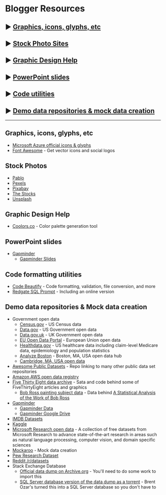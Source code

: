 # Blogger Resources

## ► [Graphics, icons, glyphs, etc](/Resources/graphics-glyphs.md) 
## ► [Stock Photo Sites](stock-photos.md) 
## ► [Graphic Design Help](graphic-design.md) 
## ► [PowerPoint slides](graphic-design.md) 
## ► [Code utilities](code-utilities.md)
## ► [Demo data repositories & mock data creation](mock-demo-data.md)





<hr>

## Graphics, icons, glyphs, etc
* [Microsoft Azure official icons & glyphs](https://azure.microsoft.com/en-us/patterns/styles/glyphs-icons/)
* [Font Awesome](fontawesome.com) - Get vector icons and social logos 

## Stock Photos
* [Pablo](https://pablo.buffer.com/app)
* [Pexels](https://www.pexels.com/)
* [Pixabay](https://pixabay.com/)
* [The Stocks](http://thestocks.im/)
* [Unsplash](https://unsplash.com/)

## Graphic Design Help
* [Coolors.co](https://coolors.co/app) - Color palette generation tool

## PowerPoint slides
* [Gapminder](https://www.gapminder.org/)
   * [Gapminder Slides](https://drive.google.com/drive/folders/0B9jWD65HiLUnTTJNQ3Bna2w2blU)

## Code formatting utilities 
* [Code Beautify](https://codebeautify.org/) - Code formatting, validation, file conversion, and more
* [Redgate SQL Prompt](http://formatsql.com) - Including an online version

## Demo data repositories & Mock data creation
* Government open data
   * [Census.gov](https://www.census.gov/data/tables.html) - US Census data
   * [Data.gov](https://www.data.gov/) - US Government open data
   * [Data.gov.uk](https://data.gov.uk/) - UK Government open data
   * [EU Open Data Portal](http://data.europa.eu/euodp/en/data/) - European Union open data
   * [Healthdata.gov](https://healthdata.gov/) - US healthcare data including claim-level Medicare data, epidemiology and population statistics
   * [Analyze Boston](https://data.boston.gov/) - Boston, MA, USA open data hub
   * [Cambridge, MA, USA open data](https://data.cambridgema.gov/browse)
* [Awesome Public Datasets](https://github.com/awesomedata/awesome-public-datasets) - Repo linking to many other public data set repositories
* [Amazon AWS open data registry](https://registry.opendata.aws/)
* [Five Thirty Eight data archive](https://data.fivethirtyeight.com/) - Sata and code behind some of FiveThirtyEight articles and graphics
   * [Bob Ross painting subject data](https://github.com/fivethirtyeight/data/tree/master/bob-ross) - Data behind [A Statistical Analysis of the Work of Bob Ross](https://fivethirtyeight.com/features/a-statistical-analysis-of-the-work-of-bob-ross/)
* [Gapminder](https://www.gapminder.org/)
   * [Gapminder Data](https://www.gapminder.org/data/)
   * [Gapminder Google Drive](https://drive.google.com/drive/folders/1r37tuRG3SEZ_tKIuqtnX_N9dqH3aRoQB)
* [IMDB Datasets](https://www.imdb.com/interfaces/)
* [Kaggle](https://www.kaggle.com/datasets)
* [Microsoft Research open data](https://msropendata.com/) - A collection of free datasets from Microsoft Research to advance state-of-the-art research in areas such as natural language processing, computer vision, and domain specific sciences
* [Mockaroo](https://mockaroo.com/) - Mock data creation
* [Pew Research Dataset](https://www.pewinternet.org/datasets/)
* [Reddit /r/datasets](https://www.reddit.com/r/datasets/)
* Stack Exchange Database
   * [Official data dump on Archive.org](https://archive.org/details/stackexchange) - You'll need to do some work to import this
   * [SQL Server database version of the data dump as a torrent](https://www.brentozar.com/archive/2015/10/how-to-download-the-stack-overflow-database-via-bittorrent/) - Brent Ozar's turned this into a SQL Server database so you don't have to
